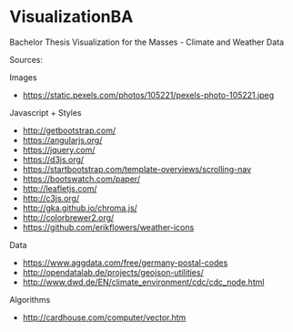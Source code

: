 # VisualizationBA

Bachelor Thesis Visualization for the Masses - Climate and Weather Data


Sources: 

Images
- https://static.pexels.com/photos/105221/pexels-photo-105221.jpeg

Javascript + Styles
- http://getbootstrap.com/
- https://angularjs.org/
- https://jquery.com/
- https://d3js.org/
- https://startbootstrap.com/template-overviews/scrolling-nav
- https://bootswatch.com/paper/
- http://leafletjs.com/
- http://c3js.org/
- http://gka.github.io/chroma.js/
- http://colorbrewer2.org/
- https://github.com/erikflowers/weather-icons

Data
- https://www.aggdata.com/free/germany-postal-codes
- http://opendatalab.de/projects/geojson-utilities/
- http://www.dwd.de/EN/climate_environment/cdc/cdc_node.html

Algorithms
- http://cardhouse.com/computer/vector.htm